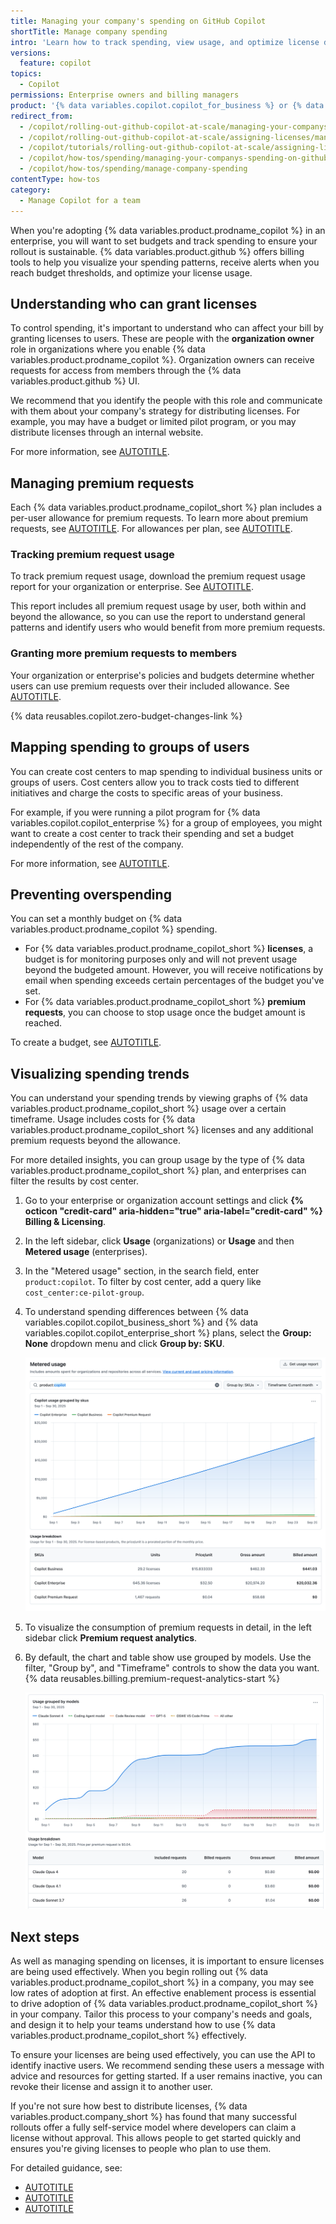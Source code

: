 ```yaml
---
title: Managing your company's spending on GitHub Copilot
shortTitle: Manage company spending
intro: 'Learn how to track spending, view usage, and optimize license distribution.'
versions:
  feature: copilot
topics:
  - Copilot
permissions: Enterprise owners and billing managers
product: '{% data variables.copilot.copilot_for_business %} or {% data variables.copilot.copilot_enterprise %}'
redirect_from:
  - /copilot/rolling-out-github-copilot-at-scale/managing-your-companys-spending-on-github-copilot
  - /copilot/rolling-out-github-copilot-at-scale/assigning-licenses/managing-your-companys-spending-on-github-copilot
  - /copilot/tutorials/rolling-out-github-copilot-at-scale/assigning-licenses/managing-your-companys-spending-on-github-copilot
  - /copilot/how-tos/spending/managing-your-companys-spending-on-github-copilot
  - /copilot/how-tos/spending/manage-company-spending
contentType: how-tos
category: 
  - Manage Copilot for a team
---
```


When you're adopting {% data variables.product.prodname_copilot %} in an enterprise, you will want to set budgets and track spending to ensure your rollout is sustainable. {% data variables.product.github %} offers billing tools to help you visualize your spending patterns, receive alerts when you reach budget thresholds, and optimize your license usage.

## Understanding who can grant licenses

To control spending, it's important to understand who can affect your bill by granting licenses to users. These are people with the **organization owner** role in organizations where you enable {% data variables.product.prodname_copilot %}. Organization owners can receive requests for access from members through the {% data variables.product.github %} UI.

We recommend that you identify the people with this role and communicate with them about your company's strategy for distributing licenses. For example, you may have a budget or limited pilot program, or you may distribute licenses through an internal website.

For more information, see [AUTOTITLE](/admin/managing-accounts-and-repositories/managing-users-in-your-enterprise/viewing-people-in-your-enterprise#viewing-members).

## Managing premium requests

Each {% data variables.product.prodname_copilot_short %} plan includes a per-user allowance for premium requests. To learn more about premium requests, see [AUTOTITLE](/copilot/concepts/copilot-billing/requests-in-github-copilot). For allowances per plan, see [AUTOTITLE](/copilot/get-started/plans-for-github-copilot#comparing-copilot-plans).

### Tracking premium request usage

To track premium request usage, download the premium request usage report for your organization or enterprise. See [AUTOTITLE](/copilot/how-tos/premium-requests/monitoring-your-copilot-usage-and-entitlements#downloading-a-monthly-usage-report).

This report includes all premium request usage by user, both within and beyond the allowance, so you can use the report to understand general patterns and identify users who would benefit from more premium requests.

### Granting more premium requests to members

Your organization or enterprise's policies and budgets determine whether users can use premium requests over their included allowance. See [AUTOTITLE](/copilot/how-tos/premium-requests/manage-for-enterprise).

{% data reusables.copilot.zero-budget-changes-link %}

## Mapping spending to groups of users

You can create cost centers to map spending to individual business units or groups of users. Cost centers allow you to track costs tied to different initiatives and charge the costs to specific areas of your business.

For example, if you were running a pilot program for {% data variables.copilot.copilot_enterprise %} for a group of employees, you might want to create a cost center to track their spending and set a budget independently of the rest of the company.

For more information, see [AUTOTITLE](/billing/tutorials/use-cost-centers).

## Preventing overspending

You can set a monthly budget on {% data variables.product.prodname_copilot %} spending.

* For {% data variables.product.prodname_copilot_short %} **licenses**, a budget is for monitoring purposes only and will not prevent usage beyond the budgeted amount. However, you will receive notifications by email when spending exceeds certain percentages of the budget you've set.
* For {% data variables.product.prodname_copilot_short %} **premium requests**, you can choose to stop usage once the budget amount is reached.

To create a budget, see [AUTOTITLE](/billing/managing-your-billing/using-budgets-control-spending#editing-or-deleting-a-budget).

## Visualizing spending trends

You can understand your spending trends by viewing graphs of {% data variables.product.prodname_copilot_short %} usage over a certain timeframe. Usage includes costs for {% data variables.product.prodname_copilot_short %} licenses and any additional premium requests beyond the allowance.

For more detailed insights, you can group usage by the type of {% data variables.product.prodname_copilot_short %} plan, and enterprises can filter the results by cost center.

1. Go to your enterprise or organization account settings and click **{% octicon "credit-card" aria-hidden="true" aria-label="credit-card" %} Billing & Licensing**.
1. In the left sidebar, click **Usage** (organizations) or **Usage** and then **Metered usage** (enterprises).
1. In the "Metered usage" section, in the search field, enter `product:copilot`. To filter by cost center, add a query like `cost_center:ce-pilot-group`.
1. To understand spending differences between {% data variables.copilot.copilot_business_short %} and {% data variables.copilot.copilot_enterprise_short %} plans, select the **Group: None** dropdown menu and click **Group by: SKU**.

   ![Screenshot of the "Usage" page. A line chart tracks Copilot spending over the current month, grouped by SKU.](/assets/images/help/copilot/track-spending.png)

1. To visualize the consumption of premium requests in detail, in the left sidebar click **Premium request analytics**.
1. By default, the chart and table show use grouped by models. Use the filter, "Group by", and "Timeframe" controls to show the data you want.
   {% data reusables.billing.premium-request-analytics-start %}

   ![Screenshot of the "Premium request analytics" page. A line chart tracks premium request use over the current month, grouped by model.](/assets/images/help/copilot/track-spending-prs.png)

## Next steps

As well as managing spending on licenses, it is important to ensure licenses are being used effectively. When you begin rolling out {% data variables.product.prodname_copilot_short %} in a company, you may see low rates of adoption at first. An effective enablement process is essential to drive adoption of {% data variables.product.prodname_copilot_short %} in your company. Tailor this process to your company's needs and goals, and design it to help your teams understand how to use {% data variables.product.prodname_copilot_short %} effectively.

To ensure your licenses are being used effectively, you can use the API to identify inactive users. We recommend sending these users a message with advice and resources for getting started. If a user remains inactive, you can revoke their license and assign it to another user.

If you're not sure how best to distribute licenses, {% data variables.product.company_short %} has found that many successful rollouts offer a fully self-service model where developers can claim a license without approval. This allows people to get started quickly and ensures you're giving licenses to people who plan to use them.

For detailed guidance, see:

* [AUTOTITLE](/copilot/rolling-out-github-copilot-at-scale/driving-copilot-adoption-in-your-company)
* [AUTOTITLE](/copilot/rolling-out-github-copilot-at-scale/setting-up-a-self-serve-process-for-github-copilot-licenses)
* [AUTOTITLE](/copilot/rolling-out-github-copilot-at-scale/reminding-inactive-users)
